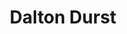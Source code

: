 ---
avatar: /images/people/daltondurst.jpg
avatar_small: /images/people/daltondurst_small.jpg
bio: Development Manager at UBports
homepage: https://ubports.com/
instagram: null
linkedin: null
title: Dalton Durst
twitter: https://x.com/univrsalsuprbox
type: guest
username: daltondurst
youtube: null
---